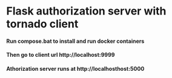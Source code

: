 # Flask authorization server with tornado client
#### Run compose.bat to install and run docker containers
#### Then go to client url http://localhost:9999
#### Athorization server runs at http://localhosthost:5000
 
